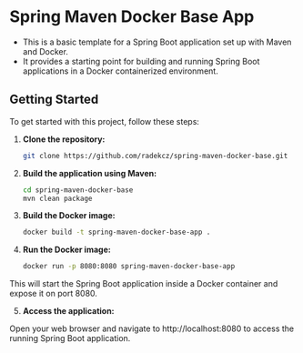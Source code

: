 # Spring Maven Docker Base App

- This is a basic template for a Spring Boot application set up with Maven and Docker.
- It provides a starting point for building and running Spring Boot applications in a Docker containerized environment.


## Getting Started

To get started with this project, follow these steps:

1. **Clone the repository:**
   ```bash
   git clone https://github.com/radekcz/spring-maven-docker-base.git

2. **Build the application using Maven:**
   ```bash
   cd spring-maven-docker-base
   mvn clean package

3. **Build the Docker image:**
   ```bash
   docker build -t spring-maven-docker-base-app .

4. **Run the Docker image:**
   ```bash
   docker run -p 8080:8080 spring-maven-docker-base-app

This will start the Spring Boot application inside a Docker container and expose it on port 8080.

5. **Access the application:**

Open your web browser and navigate to http://localhost:8080 to access the running Spring Boot application.
